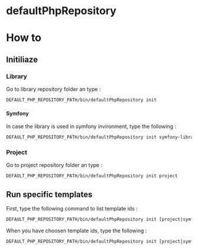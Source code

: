 # defaultPhpRepository

# How to

## Initiliaze

### Library
Go to library repository folder an type : 
```bash
DEFAULT_PHP_REPOSITORY_PATH/bin/defaultPhpRepository init
```

#### Symfony
In case the library is used in symfony invironment, type the following : 
```bash
DEFAULT_PHP_REPOSITORY_PATH/bin/defaultPhpRepository init symfony-library
```

### Project
Go to project repository folder an type :
```bash
DEFAULT_PHP_REPOSITORY_PATH/bin/defaultPhpRepository init project
```

## Run specific templates
First, type the following command to list template ids :
```bash
DEFAULT_PHP_REPOSITORY_PATH/bin/defaultPhpRepository init [project|symfony-library] --list
```
When you have choosen template ids, type the following : 
```bash
DEFAULT_PHP_REPOSITORY_PATH/bin/defaultPhpRepository init [project|symfony-library] --id ID_1 --id ID_2
```

